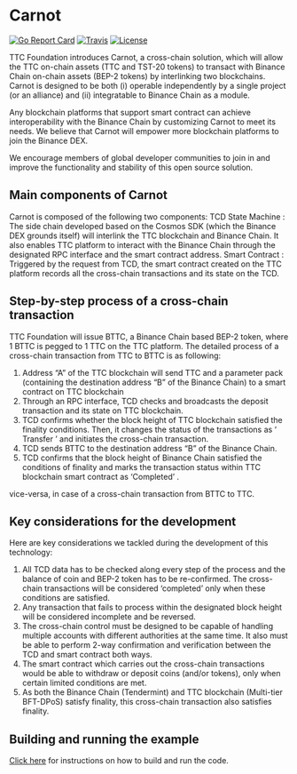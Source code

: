 # Carnot

[![Go Report Card](https://goreportcard.com/badge/github.com/TTCECO/carnot)](https://goreportcard.com/report/github.com/TTCECO/carnot)
[![Travis](https://travis-ci.org/TTCECO/carnot.svg?branch=master)](https://travis-ci.org/TTCECO/carnot)
[![License](https://img.shields.io/badge/license-GPL%20v3-blue.svg)](LICENSE)

TTC Foundation introduces Carnot, a cross-chain solution, which will allow the TTC on-chain assets (TTC and TST-20 tokens) to transact with Binance Chain on-chain assets (BEP-2 tokens) by interlinking two blockchains. Carnot is designed to be both (i) operable independently by a single project (or an alliance) and (ii) integratable to Binance Chain as a module.

Any blockchain platforms that support smart contract can achieve interoperability with the Binance Chain by customizing Carnot to meet its needs. We believe that Carnot will empower more blockchain platforms to join the Binance DEX.

We encourage members of global developer communities to join in and improve the functionality and stability of this open source solution.
 

## Main components of Carnot
Carnot is composed of the following two components:
TCD State Machine : The side chain developed based on the Cosmos SDK (which the Binance DEX grounds itself) will interlink the TTC blockchain and Binance Chain. It also enables TTC platform to interact with the Binance Chain through the designated RPC interface and the smart contract address.
Smart Contract : Triggered by the request from TCD, the smart contract created on the TTC platform records all the cross-chain transactions and its state on the TCD.  


## Step-by-step process of a cross-chain transaction
TTC Foundation will issue BTTC, a Binance Chain based BEP-2 token, where 1 BTTC is pegged to 1 TTC on the TTC platform. The detailed process of a cross-chain transaction from TTC to BTTC is as following:
1. Address “A” of the TTC blockchain will send TTC and a parameter pack (containing the destination address “B” of the Binance Chain) to a smart contract on TTC blockchain
2. Through an RPC interface, TCD checks and broadcasts the deposit transaction and its state on TTC blockchain.
3. TCD confirms whether the block height of TTC blockchain satisfied the finality conditions. Then, it changes the status of the transactions as ‘ Transfer ’ and initiates the cross-chain transaction.
4. TCD sends BTTC to the destination address “B” of the Binance Chain.
5. TCD confirms that the block height of Binance Chain satisfied the conditions of finality and marks the transaction status within TTC blockchain smart contract as ‘Completed’ . 

vice-versa, in case of a cross-chain transaction from BTTC to TTC.

## Key considerations for the development
Here are key considerations we tackled during the development of this technology:
1. All TCD data has to be checked along every step of the process and the balance of coin and BEP-2 token has to be re-confirmed. The cross-chain transactions will be considered ‘completed’ only when these conditions are satisfied.
2. Any transaction that fails to process within the designated block height will be considered incomplete and be reversed.
3. The cross-chain control must be designed to be capable of handling multiple accounts with different authorities at the same time. It also must be able to perform 2-way confirmation and verification between the TCD and smart contract both ways.
4. The smart contract which carries out the cross-chain transactions would be able to withdraw or deposit coins (and/or tokens), only when certain limited conditions are met.
5. As both the Binance Chain (Tendermint) and TTC blockchain (Multi-tier BFT-DPoS) satisfy finality, this cross-chain transaction also satisfies finality.


## Building and running the example
[Click here](tutorial.md) for instructions on how to build and run the code.

